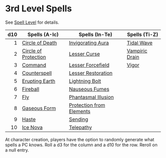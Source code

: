 # 3rd Level Spells

See [Spell Level](../../Spell%20Level.md) for details.

| d10 | Spells (A-Ic)                                       | Spells (In-Te)                                              | Spells (Ti-Z)                         |
| --: | --------------------------------------------------- | ----------------------------------------------------------- | ------------------------------------- |
|   1 | [Circle of Death](Circle%20of%20Death.md)           | [Invigorating Aura](Invigorating%20Aura.md)                 | [Tidal Wave](Tidal%20Wave.md)         |
|   2 | [Circle of Protection](Circle%20of%20Protection.md) | [Lesser Curse](Lesser%20Curse.md)                           | [Vampiric Drain](Vampiric%20Drain.md) |
|   3 | [Command](Command.md)                               | [Lesser Forcefield](Lesser%20Forcefield.md)                 | [Vigor](Vigor.md)                     |
|   4 | [Counterspell](Counterspell.md)                     | [Lesser Restoration](Lesser%20Restoration.md)               |                                       |
|   5 | [Erupting Earth](Erupting%20Earth.md)               | [Lightning Bolt](Lightning%20Bolt.md)                       |                                       |
|   6 | [Fireball](Fireball.md)                             | [Nauseous Fumes](Nauseous%20Fumes.md)                       |                                       |
|   7 | [Fly](Fly.md)                                       | [Phantasmal Illusion](Phantasmal%20Illusion.md)             |                                       |
|   8 | [Gaseous Form](Gaseous%20Form.md)                   | [Protection from Elements](Protection%20from%20Elements.md) |                                       |
|   9 | [Haste](Haste.md)                                   | [Sending](Sending.md)                                       |                                       |
|  10 | [Ice Nova](Ice%20Nova.md)                           | [Telepathy](Telepathy.md)                                   |                                       |

At character creation, players have the option to randomly generate what spells a PC knows. Roll a d3 for the column and a d10 for the row. Reroll on a null entry.
